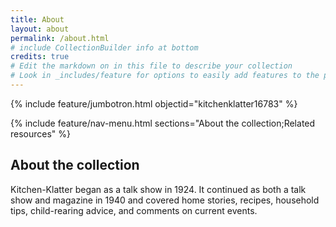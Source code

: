 ```yaml
---
title: About
layout: about
permalink: /about.html
# include CollectionBuilder info at bottom
credits: true
# Edit the markdown on in this file to describe your collection
# Look in _includes/feature for options to easily add features to the page
---
```


{% include feature/jumbotron.html objectid="kitchenklatter16783" %} 

{% include feature/nav-menu.html sections="About the collection;Related resources" %}

## About the collection

Kitchen-Klatter began as a talk show in 1924. It continued as both a talk show and magazine in 1940 and covered home stories, recipes, household tips, child-rearing advice, and comments on current events.

